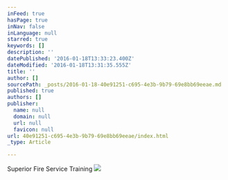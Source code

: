 ```yaml
---
inFeed: true
hasPage: true
inNav: false
inLanguage: null
starred: true
keywords: []
description: ''
datePublished: '2016-01-18T13:33:23.400Z'
dateModified: '2016-01-18T13:31:35.555Z'
title: ''
author: []
sourcePath: _posts/2016-01-18-40e91251-c695-4e3b-9b79-69e8bb69eeae.md
published: true
authors: []
publisher:
  name: null
  domain: null
  url: null
  favicon: null
url: 40e91251-c695-4e3b-9b79-69e8bb69eeae/index.html
_type: Article

---
```

Superior Fire Service Training
![](https://the-grid-user-content.s3-us-west-2.amazonaws.com/1cc540c2-f2a1-4dce-9f70-64dab405ae0e.jpg)